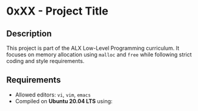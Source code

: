 # 0xXX - Project Title

## Description
This project is part of the ALX Low-Level Programming curriculum. It focuses on memory allocation using `malloc` and `free` while following strict coding and style requirements.

## Requirements
- Allowed editors: `vi`, `vim`, `emacs`
- Compiled on **Ubuntu 20.04 LTS** using:

